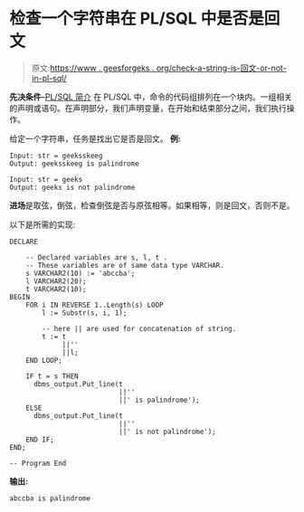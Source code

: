# 检查一个字符串在 PL/SQL 中是否是回文

> 原文:[https://www . geesforgeks . org/check-a-string-is-回文-or-not-in-pl-sql/](https://www.geeksforgeeks.org/check-whether-a-string-is-palindrome-or-not-in-pl-sql/)

**先决条件**–[PL/SQL 简介](https://www.geeksforgeeks.org/plsql-introduction/)
在 PL/SQL 中，命令的代码组排列在一个块内。一组相关的声明或语句。在声明部分，我们声明变量，在开始和结束部分之间，我们执行操作。

给定一个字符串，任务是找出它是否是回文。
**例:**

```
Input: str = geeksskeeg
Output: geeksskeeg is palindrome

Input: str = geeks
Output: geeks is not palindrome

```

**进场**是取弦，倒弦，检查倒弦是否与原弦相等。如果相等，则是回文，否则不是。

以下是所需的实现:

```
DECLARE 

    -- Declared variables are s, l, t . 
    -- These variables are of same data type VARCHAR. 
    s VARCHAR2(10) := 'abccba'; 
    l VARCHAR2(20); 
    t VARCHAR2(10); 
BEGIN 
    FOR i IN REVERSE 1..Length(s) LOOP 
        l := Substr(s, i, 1); 

        -- here || are used for concatenation of string. 
        t := t 
             ||'' 
             ||l; 
    END LOOP; 

    IF t = s THEN 
      dbms_output.Put_line(t 
                           ||'' 
                           ||' is palindrome'); 
    ELSE 
      dbms_output.Put_line(t 
                           ||'' 
                           ||' is not palindrome'); 
    END IF; 
END; 

-- Program End 
```

**输出:**

```
abccba is palindrome

```